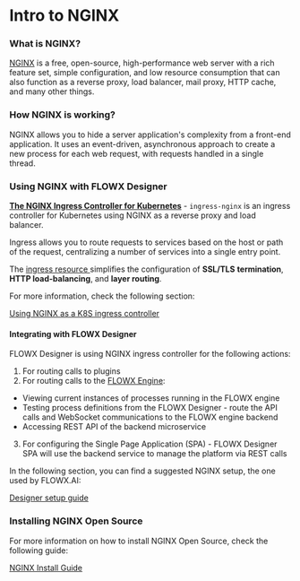 # Intro to NGINX

### What is NGINX?

[NGINX](https://www.nginx.com/) is a free, open-source, high-performance web server with a rich feature set, simple configuration, and low resource consumption that can also function as a reverse proxy, load balancer, mail proxy, HTTP cache, and many other things.

### How NGINX is working?

NGINX allows you to hide a server application's complexity from a front-end application. It uses an event-driven, asynchronous approach to create a new process for each web request, with requests handled in a single thread.

### Using NGINX with FLOWX Designer

**[The NGINX Ingress Controller for Kubernetes](https://kubernetes.github.io/ingress-nginx/)** - `ingress-nginx` is an ingress controller for Kubernetes using NGINX as a reverse proxy and load balancer.

Ingress allows you to route requests to services based on the host or path of the request, centralizing a number of services into a single entry point.

The [ingress resource ](https://www.nginx.com/products/nginx-ingress-controller/nginx-ingress-resources/)simplifies the configuration of **SSL/TLS** **termination**, **HTTP load-balancing**, and **layer routing**.

For more information, check the following section:

[Using NGINX as a K8S ingress controller](https://www.nginx.com/resources/videos/using-nginx-as-a-kubernetes-ingress-controller)

#### Integrating with FLOWX Designer

FLOWX Designer is using NGINX ingress controller for the following actions:

1. For routing calls to plugins
2. For routing calls to the [FLOWX Engine](../../../platform-deep-dive/core-components/flowx-engine.md):

* Viewing current instances of processes running in the FLOWX engine
* Testing process definitions from the FLOWX Designer - route the API calls and WebSocket communications to the FLOWX engine backend
* Accessing REST API of the backend microservice

3. For configuring the Single Page Application (SPA) - FLOWX Designer SPA will use the backend service to manage the platform via REST calls

In the following section, you can find a suggested NGINX setup, the one used by FLOWX.AI:


[Designer setup guide](../../../flowx-designer/designer-setup-guide/designer-setup-guide.md)


### Installing NGINX Open Source

For more information on how to install NGINX Open Source, check the following guide:

[NGINX Install Guide](https://docs.nginx.com/nginx/admin-guide/installing-nginx/installing-nginx-open-source?_ga=2.31029759.1179818521.1651763502-1509066026.1651763502)
